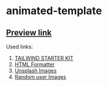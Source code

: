 # animated-template

## [Preview link](https://ingoo1.github.io/animated-template/)

Used links:

1. [TAILWIND STARTER KIT](https://www.creative-tim.com/learning-lab/tailwind-starter-kit/presentation)
2. [HTML Formatter](https://htmlformatter.com/)
3. [Unsplash Images](https://unsplash.com/)
4. [Random user Images](https://randomuser.me/)
